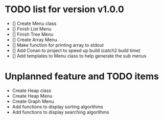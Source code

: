 # TODO list for version v1.0.0
- [] Create Menu class
- [] Finish List Menu
- [] Finish Tree Menu
- [] Create Array Menu
- [] Make function for printing array to stdout
- [] Add Conan to project to speed up build (catch2 build time)
- [] Add templates to Menu class to help generate the sub menus

# Unplanned feature and TODO items
* Create Heap class
* Create Heap Menu
* Create Graph Menu
* Add functions to display sorting algorithms
* Add functions to display searching algorithms
